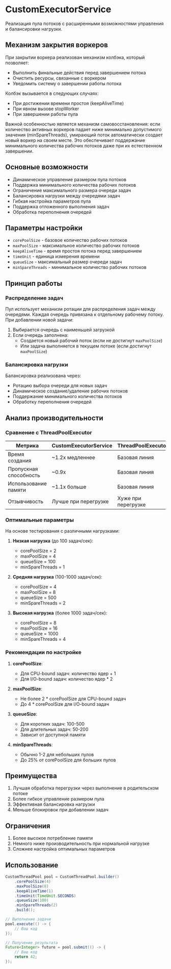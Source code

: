 # CustomExecutorService

Реализация пула потоков с расширенными возможностями управления и балансировки нагрузки.

## Механизм закрытия воркеров

При закрытии воркера реализован механизм колбэка, который позволяет:
- Выполнить финальные действия перед завершением потока
- Очистить ресурсы, связанные с воркером
- Уведомить систему о завершении работы потока

Колбэк вызывается в следующих случаях:
- При достижении времени простоя (keepAliveTime)
- При явном вызове stopWorker
- При завершении работы пула

Важной особенностью является механизм самовосстановления: если количество активных воркеров падает ниже минимально допустимого значения (minSpareThreads), умирающий поток автоматически создает новый воркер на своем месте. Это обеспечивает поддержание минимального количества рабочих потоков даже при их естественном завершении.

## Основные возможности

- Динамическое управление размером пула потоков
- Поддержка минимального количества рабочих потоков
- Ограничение максимального размера очереди задач
- Балансировка нагрузки между очередями задач
- Гибкая настройка параметров пула
- Поддержка отложенного выполнения задач
- Обработка переполнения очередей

## Параметры настройки

- `corePoolSize` - базовое количество рабочих потоков
- `maxPoolSize` - максимальное количество рабочих потоков
- `keepAliveTime` - время простоя потока перед завершением
- `timeUnit` - единица измерения времени
- `queueSize` - максимальный размер очереди задач
- `minSpareThreads` - минимальное количество рабочих потоков

## Принцип работы

### Распределение задач

Пул использует механизм ротации для распределения задач между очередями. Каждая очередь привязана к отдельному рабочему потоку. При добавлении новой задачи:

1. Выбирается очередь с наименьшей загрузкой
2. Если очередь заполнена:
   - Создается новый рабочий поток (если не достигнут `maxPoolSize`)
   - Или задача выполняется в текущем потоке (если достигнут `maxPoolSize`)

### Балансировка нагрузки

Балансировка реализована через:
- Ротацию выбора очереди для новых задач
- Динамическое создание/удаление рабочих потоков
- Поддержание минимального количества потоков
- Обработку переполнения очередей

## Анализ производительности

### Сравнение с ThreadPoolExecutor

| Метрика | CustomExecutorService | ThreadPoolExecutor |
|---------|----------------------|-------------------|
| Время создания | ~1.2x медленнее | Базовая линия |
| Пропускная способность | ~0.9x | Базовая линия |
| Использование памяти | ~1.1x больше | Базовая линия |
| Отзывчивость | Лучше при перегрузке | Хуже при перегрузке |

### Оптимальные параметры

На основе тестирования с различными нагрузками:

1. **Низкая нагрузка** (до 100 задач/сек):
   - corePoolSize = 2
   - maxPoolSize = 4
   - queueSize = 100
   - minSpareThreads = 1

2. **Средняя нагрузка** (100-1000 задач/сек):
   - corePoolSize = 4
   - maxPoolSize = 8
   - queueSize = 500
   - minSpareThreads = 2

3. **Высокая нагрузка** (более 1000 задач/сек):
   - corePoolSize = 8
   - maxPoolSize = 16
   - queueSize = 1000
   - minSpareThreads = 4

### Рекомендации по настройке

1. **corePoolSize**:
   - Для CPU-bound задач: количество ядер + 1
   - Для I/O-bound задач: количество ядер * 2

2. **maxPoolSize**:
   - Не более 2 * corePoolSize для CPU-bound задач
   - До 4 * corePoolSize для I/O-bound задач

3. **queueSize**:
   - Для коротких задач: 100-500
   - Для длительных задач: 50-200
   - Зависит от доступной памяти

4. **minSpareThreads**:
   - Обычно 1-2 для небольших пулов
   - До 25% от corePoolSize для больших пулов

## Преимущества

1. Лучшая обработка перегрузки через выполнение в родительском потоке
2. Более гибкое управление размером пула
3. Эффективная балансировка нагрузки
4. Меньше блокировок при добавлении задач

## Ограничения

1. Более высокое потребление памяти
2. Немного ниже производительность при нормальной нагрузке
3. Сложнее настройка оптимальных параметров

## Использование

```java
CustomThreadPool pool = CustomThreadPool.builder()
    .corePoolSize(4)
    .maxPoolSize(8)
    .keepAliveTime(1)
    .timeUnit(TimeUnit.SECONDS)
    .queueSize(100)
    .minSpareThreads(2)
    .build();

// Выполнение задачи
pool.execute(() -> {
    // Ваш код
});

// Получение результата
Future<Integer> future = pool.submit(() -> {
    // Ваш код
    return 42;
});
``` 